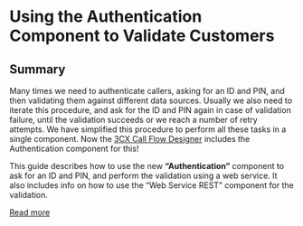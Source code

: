 # Using the Authentication Component to Validate Customers
## Summary 
Many times we need to authenticate callers, asking for an ID and PIN, and then validating them against different data sources. Usually we also need to iterate this procedure, and ask for the ID and PIN again in case of validation failure, until the validation succeeds or we reach a number of retry attempts. We have simplified this procedure to perform all these tasks in a single component. Now the [3CX Call Flow Designer](https://www.3cx.com/phone-system/call-flow-designer/) includes the Authentication component for this!

This guide describes how to use the new **“Authentication”** component to ask for an ID and PIN, and perform the validation using a web service. It also includes info on how to use the “Web Service REST” component for the validation.

[Read more](https://www.3cx.com/docs/cfd-validate-customers/)
